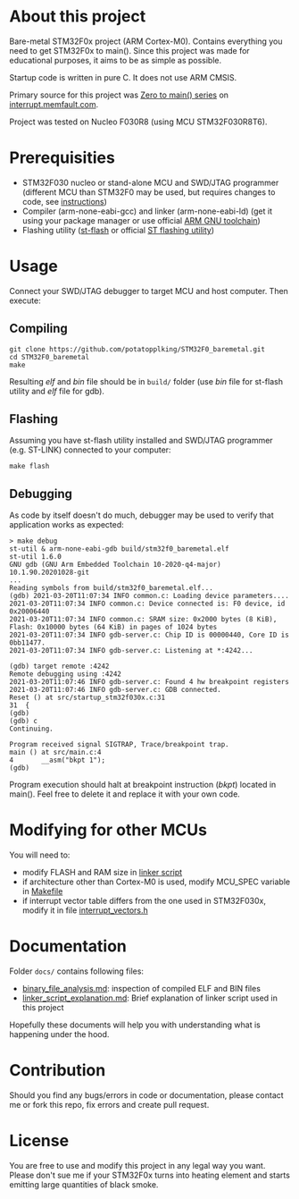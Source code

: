 # About this project

Bare-metal STM32F0x project (ARM Cortex-M0). Contains everything you need to get STM32F0x to main(). Since this project was made for educational purposes, it aims to be as simple as possible.

Startup code is written in pure C. It does not use ARM CMSIS.

Primary source for this project was [Zero to main() series](https://interrupt.memfault.com/blog/zero-to-main-1) on [interrupt.memfault.com](https://interrupt.memfault.com).

Project was tested on Nucleo F030R8 (using MCU STM32F030R8T6).

# Prerequisities

* STM32F030 nucleo or stand-alone MCU and SWD/JTAG programmer (different MCU than STM32F0 may be used, but requires changes to code, see [instructions](#modifying-for-other-mcus))
* Compiler (arm-none-eabi-gcc) and linker (arm-none-eabi-ld) (get it using your package manager or use official [ARM GNU toolchain](https://developer.arm.com/tools-and-software/open-source-software/developer-tools/gnu-toolchain/gnu-rm/downloads))
* Flashing utility ([st-flash](https://github.com/stlink-org/stlink/tree/master) or official [ST flashing utility](https://www.st.com/en/development-tools/stsw-link004.html))

# Usage

Connect your SWD/JTAG debugger to target MCU and host computer. Then execute:

## Compiling

```
git clone https://github.com/potatopplking/STM32F0_baremetal.git
cd STM32F0_baremetal
make
```

Resulting *elf* and *bin* file should be in `build/` folder (use *bin* file for st-flash utility and *elf* file for gdb).

## Flashing

Assuming you have st-flash utility installed and SWD/JTAG programmer (e.g. ST-LINK) connected to your computer:

```
make flash
```

## Debugging

As code by itself doesn't do much, debugger may be used to verify that application works as expected:

```
> make debug
st-util & arm-none-eabi-gdb build/stm32f0_baremetal.elf
st-util 1.6.0
GNU gdb (GNU Arm Embedded Toolchain 10-2020-q4-major) 10.1.90.20201028-git
...
Reading symbols from build/stm32f0_baremetal.elf...
(gdb) 2021-03-20T11:07:34 INFO common.c: Loading device parameters....
2021-03-20T11:07:34 INFO common.c: Device connected is: F0 device, id 0x20006440
2021-03-20T11:07:34 INFO common.c: SRAM size: 0x2000 bytes (8 KiB), Flash: 0x10000 bytes (64 KiB) in pages of 1024 bytes
2021-03-20T11:07:34 INFO gdb-server.c: Chip ID is 00000440, Core ID is  0bb11477.
2021-03-20T11:07:34 INFO gdb-server.c: Listening at *:4242...

(gdb) target remote :4242
Remote debugging using :4242
2021-03-20T11:07:46 INFO gdb-server.c: Found 4 hw breakpoint registers
2021-03-20T11:07:46 INFO gdb-server.c: GDB connected.
Reset () at src/startup_stm32f030x.c:31
31	{
(gdb) 
(gdb) c
Continuing.

Program received signal SIGTRAP, Trace/breakpoint trap.
main () at src/main.c:4
4		__asm("bkpt 1");
(gdb)
```

Program execution should halt at breakpoint instruction (*bkpt*) located in main(). Feel free to delete it and replace it with your own code.

# Modifying for other MCUs

You will need to:

* modify FLASH and RAM size in [linker script](ld/stm32f030x8.ld)
* if architecture other than Cortex-M0 is used, modify MCU\_SPEC variable in [Makefile](Makefile)
* if interrupt vector table differs from the one used in STM32F030x, modify it in file [interrupt\_vectors.h](include/interrupt_vectors.h)

# Documentation

Folder `docs/` contains following files:
* [binary_file_analysis.md](docs/binary_file_analysis.md): inspection of compiled ELF and BIN files
* [linker_script_explanation.md](docs/linker_script_explanation.md): Brief explanation of linker script used in this project

Hopefully these documents will help you with understanding what is happening under the hood.

# Contribution

Should you find any bugs/errors in code or documentation, please contact me or fork this repo, fix errors and create pull request.

# License

You are free to use and modify this project in any legal way you want. Please don't sue me if your STM32F0x turns into heating element and starts emitting large quantities of black smoke.
